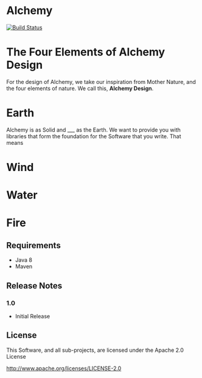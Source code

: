 Alchemy
==============================================

[![Build Status](https://travis-ci.org/SirWellington/alchemy.svg)](https://travis-ci.org/SirWellington/alchemy)


# The Four Elements of **Alchemy Design**

For the design of Alchemy, we take our inspiration from Mother Nature, and the four elements of nature. We call this, **Alchemy Design**.

# Earth

Alchemy is as Solid and ___ as the Earth.
We want to provide you with libraries that form the foundation for the Software that you write. That means


# Wind

# Water

# Fire

## Requirements

+ Java 8
+ Maven

## Release Notes

### 1.0
+ Initial Release


## License

This Software, and all sub-projects, are licensed under the Apache 2.0 License

http://www.apache.org/licenses/LICENSE-2.0
